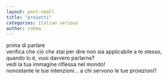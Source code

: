 ```yaml
---
layout: post-small
title: "proietti"
categories: italian serious
author: rokma
---
```


prima di parlare  
verifica che ciò che stai per dire non sia applicabile a te stesso,  
quando lo è, vuoi davvero parlarne?  
vedi la tua immagine riflessa nel mondo!  
nonostante le tue intenzioni...
a chi servono le tue proiezioni?
 

